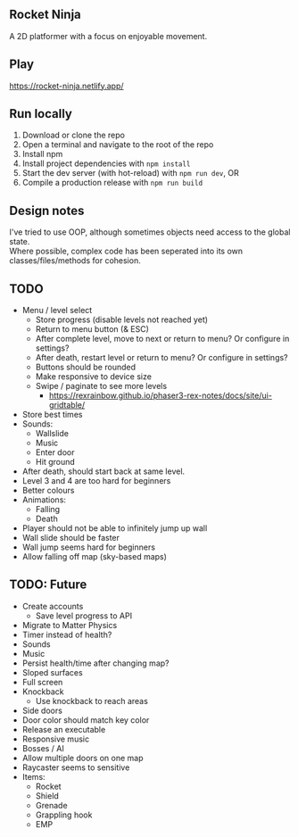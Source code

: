## Rocket Ninja

A 2D platformer with a focus on enjoyable movement.  


## Play

https://rocket-ninja.netlify.app/


## Run locally

1. Download or clone the repo
2. Open a terminal and navigate to the root of the repo
3. Install npm
4. Install project dependencies with `npm install`
5. Start the dev server (with hot-reload) with `npm run dev`, OR
5. Compile a production release with `npm run build`


## Design notes

I've tried to use OOP, although sometimes objects need access to the global state.  
Where possible, complex code has been seperated into its own classes/files/methods for cohesion.


## TODO
- Menu / level select
  - Store progress (disable levels not reached yet)
  - Return to menu button (& ESC)
  - After complete level, move to next or return to menu? Or configure in settings?
  - After death, restart level or return to menu? Or configure in settings?
  - Buttons should be rounded
  - Make responsive to device size
  - Swipe / paginate to see more levels
    - https://rexrainbow.github.io/phaser3-rex-notes/docs/site/ui-gridtable/
- Store best times
- Sounds:
  - Wallslide
  - Music
  - Enter door
  - Hit ground
- After death, should start back at same level.
- Level 3 and 4 are too hard for beginners
- Better colours
- Animations:
  - Falling
  - Death
- Player should not be able to infinitely jump up wall
- Wall slide should be faster
- Wall jump seems hard for beginners
- Allow falling off map (sky-based maps)



## TODO: Future
- Create accounts
  - Save level progress to API
- Migrate to Matter Physics
- Timer instead of health?
- Sounds
- Music
- Persist health/time after changing map?
- Sloped surfaces
- Full screen
- Knockback
  - Use knockback to reach areas
- Side doors
- Door color should match key color
- Release an executable
- Responsive music
- Bosses / AI
- Allow multiple doors on one map
- Raycaster seems to sensitive
- Items:
  - Rocket
  - Shield
  - Grenade
  - Grappling hook
  - EMP
